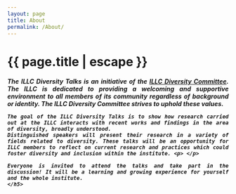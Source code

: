 ```yaml
---
layout: page
title: About
permalink: /About/
---
```


<h1 class="page-title">{{ page.title | escape }}</h1>

<div style="text-align: justify">
	<h5>
	The ILLC Diversity Talks is an initiative of the <a href="https://www.illc.uva.nl/AbouttheILLC/Diversity/Diversity-at-ILLC/" target="_blank" rel="noopener noreferrer">ILLC Diversity Committee</a>. The ILLC is dedicated to providing a welcoming and supportive environment to all members of its community regardless of background or identity. The ILLC Diversity Committee strives to uphold these values.<p> </p>
	
	The goal of the ILLC Diversity Talks is to show how research carried out at the ILLC interacts with recent works and findings in the area of diversity, broadly understood. 
	Distinguished speakers will present their research in a variety of fields related to diversity. These talks will be an opportunity for ILLC members to reflect on current research and practices which could foster diversity and inclusion within the institute. <p> </p>
	
	Everyone is invited to attend the talks and take part in the discussion! It will be a learning and growing experience for yourself and the whole institute. 
	</h5>
</div>